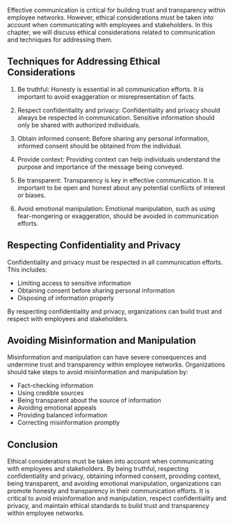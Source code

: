 
Effective communication is critical for building trust and transparency within employee networks. However, ethical considerations must be taken into account when communicating with employees and stakeholders. In this chapter, we will discuss ethical considerations related to communication and techniques for addressing them.

Techniques for Addressing Ethical Considerations
------------------------------------------------

1. Be truthful: Honesty is essential in all communication efforts. It is important to avoid exaggeration or misrepresentation of facts.

2. Respect confidentiality and privacy: Confidentiality and privacy should always be respected in communication. Sensitive information should only be shared with authorized individuals.

3. Obtain informed consent: Before sharing any personal information, informed consent should be obtained from the individual.

4. Provide context: Providing context can help individuals understand the purpose and importance of the message being conveyed.

5. Be transparent: Transparency is key in effective communication. It is important to be open and honest about any potential conflicts of interest or biases.

6. Avoid emotional manipulation: Emotional manipulation, such as using fear-mongering or exaggeration, should be avoided in communication efforts.

Respecting Confidentiality and Privacy
--------------------------------------

Confidentiality and privacy must be respected in all communication efforts. This includes:

* Limiting access to sensitive information
* Obtaining consent before sharing personal information
* Disposing of information properly

By respecting confidentiality and privacy, organizations can build trust and respect with employees and stakeholders.

Avoiding Misinformation and Manipulation
----------------------------------------

Misinformation and manipulation can have severe consequences and undermine trust and transparency within employee networks. Organizations should take steps to avoid misinformation and manipulation by:

* Fact-checking information
* Using credible sources
* Being transparent about the source of information
* Avoiding emotional appeals
* Providing balanced information
* Correcting misinformation promptly

Conclusion
----------

Ethical considerations must be taken into account when communicating with employees and stakeholders. By being truthful, respecting confidentiality and privacy, obtaining informed consent, providing context, being transparent, and avoiding emotional manipulation, organizations can promote honesty and transparency in their communication efforts. It is critical to avoid misinformation and manipulation, respect confidentiality and privacy, and maintain ethical standards to build trust and transparency within employee networks.
